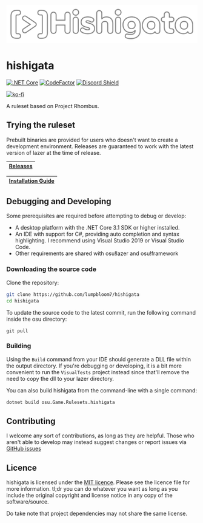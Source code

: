 ![hishigata](assets/logo.png)

# hishigata

[![.NET Core](https://github.com/LumpBloom7/hishigata/workflows/.NET%20Core/badge.svg)](https://github.com/LumpBloom7/hishigata/actions?query=workflow%3A%22.NET+Core%22)
[![CodeFactor](https://www.codefactor.io/repository/github/lumpbloom7/hishigata/badge)](https://www.codefactor.io/repository/github/lumpbloom7/hishigata)
[![Discord Shield](https://discordapp.com/api/guilds/700619421466624050/widget.png?style=shield)](https://discord.gg/CQPNADu)

[![ko-fi](https://www.ko-fi.com/img/githubbutton_sm.svg)](https://ko-fi.com/E1E01N56M)

A ruleset based on Project Rhombus.


## Trying the ruleset

Prebuilt binaries are provided for users who doesn't want to create a development environment. Releases are guaranteed to work with the latest version of lazer at the time of release.

| [Releases](https://github.com/lumpbloom7/hishigata/releases/) |
| ------------------------------------------------------------- |

| [Installation Guide](https://github.com/LumpBloom7/sentakki/wiki/Ruleset-installation-guide) |
| -------------------------------------------------------------------------------------------- |

## Debugging and Developing

Some prerequisites are required before attempting to debug or develop:

* A desktop platform with the .NET Core 3.1 SDK or higher installed.
* An IDE with support for C#, providing auto completion and syntax highlighting. I recommend using Visual Studio 2019 or Visual Studio Code.
* Other requirements are shared with osu!lazer and osu!framework

### Downloading the source code

Clone the repository:

```sh
git clone https://github.com/lumpbloom7/hishigata
cd hishigata
```

To update the source code to the latest commit, run the following command inside the osu directory:

```she
git pull
```

### Building

Using the `Build` command from your IDE should generate a DLL file within the output directory. If you're debugging or developing, it is a bit more convenient to run the `VisualTests` project instead since that'll remove the need to copy the dll to your lazer directory.

You can also build hishigata from the command-line with a single command:

```sh
dotnet build osu.Game.Rulesets.hishigata
```

## Contributing

I welcome any sort of contributions, as long as they are helpful. Those who aren't able to develop may instead suggest changes or report issues via [GitHub issues](https://github.com/lumpbloom7/hishigata/issues)

## Licence

hishigata is licensed under the [MIT licence](https://opensource.org/licenses/MIT). Please see the licence file for more information. tl;dr you can do whatever you want as long as you include the original copyright and license notice in any copy of the software/source.

Do take note that project dependencies may not share the same license.
